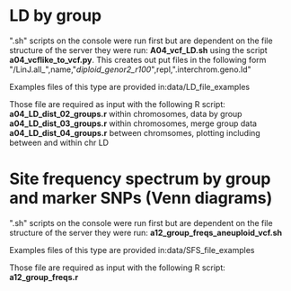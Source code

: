 
# LD by group

".sh" scripts on the console were run first but are dependent on the file structure of the server they were run:
**A04_vcf_LD.sh** using the script **a04_vcflike_to_vcf.py**.
This creates out put files in the following form
"/LinJ.all_",name,"_diploid_genor2_r100_",repl,".interchrom.geno.ld"

Examples files of this type are provided in:data/LD_file_examples

Those file are required as input with the following R script:
**a04_LD_dist_02_groups.r**  within chromosomes, data by group
**a04_LD_dist_03_groups.r**  within chromosomes, merge group data
**a04_LD_dist_04_groups.r**  between chromsomes, plotting including between and within chr LD


# Site frequency spectrum by group and marker SNPs (Venn diagrams)

".sh" scripts on the console were run first but are dependent on the file structure of the server they were run:
**a12_group_freqs_aneuploid_vcf.sh** 

Examples files of this type are provided in:data/SFS_file_examples

Those file are required as input with the following R script:
**a12_group_freqs.r**  







